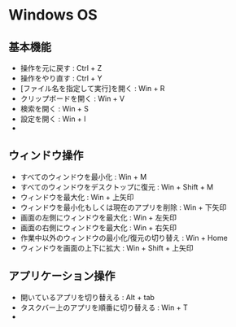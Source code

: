 # Windows OS

## 基本機能

- 操作を元に戻す : Ctrl + Z
- 操作をやり直す : Ctrl + Y
- [ファイル名を指定して実行]を開く : Win + R
- クリップボードを開く : Win + V
- 検索を開く : Win + S
- 設定を開く : Win + I
- 

## ウィンドウ操作

- すべてのウィンドウを最小化 : Win + M
- すべてのウィンドウをデスクトップに復元 : Win + Shift + M
- ウィンドウを最大化 : Win + 上矢印
- ウィンドウを最小化もしくは現在のアプリを削除 : Win + 下矢印
- 画面の左側にウィンドウを最大化 : Win + 左矢印
- 画面の右側にウィンドウを最大化 : Win + 右矢印
- 作業中以外のウィンドウの最小化/復元の切り替え : Win + Home
- ウィンドウを画面の上下に拡大 : Win + Shift + 上矢印


## アプリケーション操作

- 開いているアプリを切り替える : Alt + tab
- タスクバー上のアプリを順番に切り替える : Win + T
- 
